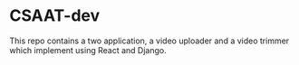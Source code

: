 # CSAAT-dev

This repo contains a two application, a video uploader and a video trimmer which implement using React and Django.
